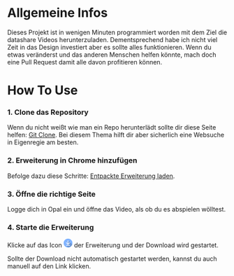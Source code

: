 # Allgemeine Infos

Dieses Projekt ist in wenigen Minuten programmiert worden mit dem Ziel die datashare Videos herunterzuladen. Dementsprechend habe ich nicht viel Zeit in das Design investiert aber es sollte alles funktionieren. Wenn du etwas veränderst und das anderen Menschen helfen könnte, mach doch eine Pull Request damit alle davon profitieren können.

# How To Use

### 1. Clone das Repository

Wenn du nicht weißt wie man ein Repo herunterlädt sollte dir diese Seite helfen: [Git Clone]("https://www.gitkraken.com/learn/git/git-clone"). Bei diesem Thema hilft dir aber sicherlich eine Websuche in Eigenregie am besten.

### 2. Erweiterung in Chrome hinzufügen

Befolge dazu diese Schritte: [Entpackte Erweiterung laden]("https://developer.chrome.com/docs/extensions/get-started/tutorial/hello-world?hl=de#load-unpacked").

### 3. Öffne die richtige Seite

Logge dich in Opal ein und öffne das Video, als ob du es abspielen wölltest.

### 4. Starte die Erweiterung

Klicke auf das Icon <img src="icon.png" width="20"> der Erweiterung und der Download wird gestartet.

Sollte der Download nicht automatisch gestartet werden, kannst du auch manuell auf den Link klicken.
